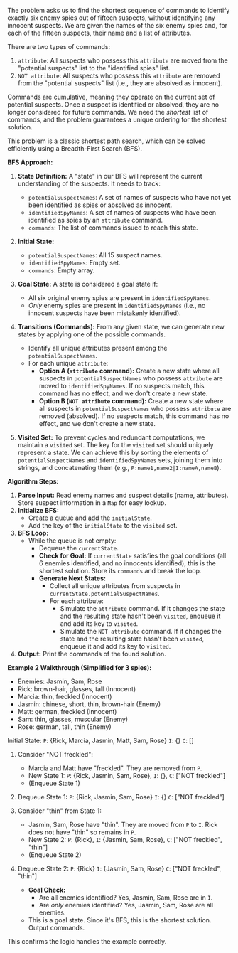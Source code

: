 The problem asks us to find the shortest sequence of commands to identify exactly six enemy spies out of fifteen suspects, without identifying any innocent suspects. We are given the names of the six enemy spies and, for each of the fifteen suspects, their name and a list of attributes.

There are two types of commands:
1.  `attribute`: All suspects who possess this `attribute` are moved from the "potential suspects" list to the "identified spies" list.
2.  `NOT attribute`: All suspects who possess this `attribute` are removed from the "potential suspects" list (i.e., they are absolved as innocent).

Commands are cumulative, meaning they operate on the current set of potential suspects. Once a suspect is identified or absolved, they are no longer considered for future commands. We need the *shortest* list of commands, and the problem guarantees a unique ordering for the shortest solution.

This problem is a classic shortest path search, which can be solved efficiently using a Breadth-First Search (BFS).

**BFS Approach:**

1.  **State Definition:** A "state" in our BFS will represent the current understanding of the suspects. It needs to track:
    *   `potentialSuspectNames`: A set of names of suspects who have not yet been identified as spies or absolved as innocent.
    *   `identifiedSpyNames`: A set of names of suspects who have been identified as spies by an `attribute` command.
    *   `commands`: The list of commands issued to reach this state.

2.  **Initial State:**
    *   `potentialSuspectNames`: All 15 suspect names.
    *   `identifiedSpyNames`: Empty set.
    *   `commands`: Empty array.

3.  **Goal State:** A state is considered a goal state if:
    *   All six original enemy spies are present in `identifiedSpyNames`.
    *   *Only* enemy spies are present in `identifiedSpyNames` (i.e., no innocent suspects have been mistakenly identified).

4.  **Transitions (Commands):** From any given state, we can generate new states by applying one of the possible commands.
    *   Identify all unique attributes present among the `potentialSuspectNames`.
    *   For each unique `attribute`:
        *   **Option A (`attribute` command):** Create a new state where all suspects in `potentialSuspectNames` who possess `attribute` are moved to `identifiedSpyNames`. If no suspects match, this command has no effect, and we don't create a new state.
        *   **Option B (`NOT attribute` command):** Create a new state where all suspects in `potentialSuspectNames` who possess `attribute` are removed (absolved). If no suspects match, this command has no effect, and we don't create a new state.

5.  **Visited Set:** To prevent cycles and redundant computations, we maintain a `visited` set. The key for the `visited` set should uniquely represent a state. We can achieve this by sorting the elements of `potentialSuspectNames` and `identifiedSpyNames` sets, joining them into strings, and concatenating them (e.g., `P:name1,name2|I:nameA,nameB`).

**Algorithm Steps:**

1.  **Parse Input:** Read enemy names and suspect details (name, attributes). Store suspect information in a `Map` for easy lookup.
2.  **Initialize BFS:**
    *   Create a queue and add the `initialState`.
    *   Add the key of the `initialState` to the `visited` set.
3.  **BFS Loop:**
    *   While the queue is not empty:
        *   Dequeue the `currentState`.
        *   **Check for Goal:** If `currentState` satisfies the goal conditions (all 6 enemies identified, and no innocents identified), this is the shortest solution. Store its `commands` and break the loop.
        *   **Generate Next States:**
            *   Collect all unique attributes from suspects in `currentState.potentialSuspectNames`.
            *   For each attribute:
                *   Simulate the `attribute` command. If it changes the state and the resulting state hasn't been `visited`, enqueue it and add its key to `visited`.
                *   Simulate the `NOT attribute` command. If it changes the state and the resulting state hasn't been `visited`, enqueue it and add its key to `visited`.
4.  **Output:** Print the commands of the found solution.

**Example 2 Walkthrough (Simplified for 3 spies):**

*   Enemies: Jasmin, Sam, Rose
*   Rick: brown-hair, glasses, tall (Innocent)
*   Marcia: thin, freckled (Innocent)
*   Jasmin: chinese, short, thin, brown-hair (Enemy)
*   Matt: german, freckled (Innocent)
*   Sam: thin, glasses, muscular (Enemy)
*   Rose: german, tall, thin (Enemy)

Initial State:
`P`: {Rick, Marcia, Jasmin, Matt, Sam, Rose}
`I`: {}
`C`: []

1.  Consider "NOT freckled":
    *   Marcia and Matt have "freckled". They are removed from `P`.
    *   New State 1: `P`: {Rick, Jasmin, Sam, Rose}, `I`: {}, `C`: ["NOT freckled"]
    *   (Enqueue State 1)

2.  Dequeue State 1:
    `P`: {Rick, Jasmin, Sam, Rose}
    `I`: {}
    `C`: ["NOT freckled"]

3.  Consider "thin" from State 1:
    *   Jasmin, Sam, Rose have "thin". They are moved from `P` to `I`. Rick does not have "thin" so remains in `P`.
    *   New State 2: `P`: {Rick}, `I`: {Jasmin, Sam, Rose}, `C`: ["NOT freckled", "thin"]
    *   (Enqueue State 2)

4.  Dequeue State 2:
    `P`: {Rick}
    `I`: {Jasmin, Sam, Rose}
    `C`: ["NOT freckled", "thin"]

    *   **Goal Check:**
        *   Are all enemies identified? Yes, Jasmin, Sam, Rose are in `I`.
        *   Are *only* enemies identified? Yes, Jasmin, Sam, Rose are all enemies.
    *   This is a goal state. Since it's BFS, this is the shortest solution. Output commands.

This confirms the logic handles the example correctly.